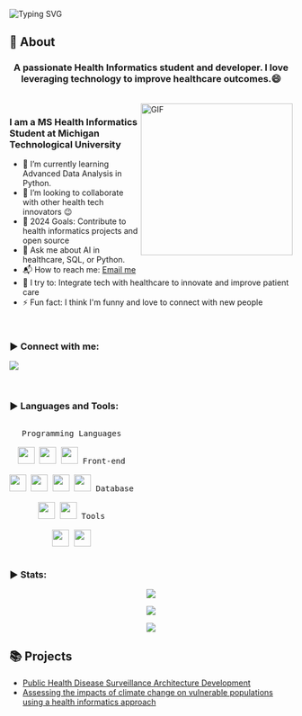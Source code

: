![Typing SVG](https://readme-typing-svg.herokuapp.com?font=Architects+Daughter&color=000000&size=30&lines=Hey!+It's+Sesha+Sai!+👋;I'm+a+Health+Informatics+Developer;I'm+a+Data+Analyst;;I'm+a+Research+Enthusiast)
<!-- <h1 align="center">Hi 👋, I'm Sesha Sai Ramineni</h1> -->

## 🧐 About

<h3 align="center">A passionate Health Informatics student and developer. I love leveraging technology to improve healthcare outcomes.😄
</h3>

<br>

<img align="right" margin-top="20px" height="270px" alt="GIF" src="https://cdn.dribbble.com/users/1059583/screenshots/4171367/coding-freak.gif" />

### I am a MS Health Informatics Student at Michigan Technological University
- 🌱 I’m currently learning Advanced Data Analysis in Python.
- 👯 I’m looking to collaborate with other health tech innovators :wink:
- 🥅 2024 Goals: Contribute to health informatics projects and open source
- 💬 Ask me about AI in healthcare, SQL, or Python.
- 📬 How to reach me: [Email me](mailto:ramineniseshasai@gmail.com)
- 🧗 I try to: Integrate tech with healthcare to innovate and improve patient care
- ⚡ Fun fact: I think I'm funny and love to connect with new people

<!-- ### Blogs posts -->
<!-- BLOG-POST-LIST:START -->
<!-- BLOG-POST-LIST:END -->
</br>

<h3 align="left">▶ Connect with me:</h3>
<p>
  <a href="https://www.linkedin.com/in/ramineni-sesha-sai-116a08260/" target="_blank"><img src="https://img.shields.io/badge/-LinkedIn-222222?style=flat-square&logo=Linkedin&logoColor=white"></a>
</p>
</br>

<h3 align="left">▶ Languages and Tools:</h3>
<p style="display: inline-block;" align="center">
  <kbd>
    <kbd>Programming Languages</kbd>
    <br>
    <br>
    <img width="30px" src="https://cdn.jsdelivr.net/gh/devicons/devicon/icons/java/java-plain.svg" /> 
    <img width="30px" src="https://cdn.jsdelivr.net/gh/devicons/devicon/icons/python/python-original.svg" />
    <img width="30px" src="https://cdn.jsdelivr.net/gh/devicons/devicon/icons/r/r-original.svg" />
  </kbd>
  <kbd>
    <kbd>Front-end</kbd>
    <br>
    <br>
    <img width="30px" src="https://cdn.jsdelivr.net/gh/devicons/devicon/icons/html5/html5-original.svg" /> 
    <img width="30px" src="https://cdn.jsdelivr.net/gh/devicons/devicon/icons/css3/css3-plain.svg" /> 
    <img width="30px" src="https://cdn.jsdelivr.net/gh/devicons/devicon/icons/bootstrap/bootstrap-plain.svg" />
    <img width="30px" src="https://cdn.jsdelivr.net/gh/devicons/devicon/icons/react/react-original.svg" />
  </kbd>
  <kbd>
    <kbd>Database</kbd>
    <br>
    <br>
    <img width="30px" src="https://cdn.jsdelivr.net/gh/devicons/devicon/icons/mysql/mysql-plain.svg" />
    <img width="30px" src="https://cdn.jsdelivr.net/gh/devicons/devicon/icons/mongodb/mongodb-plain.svg" />
  </kbd>
  <kbd>
    <kbd>Tools</kbd>
    <br>
    <br>
    <img width="30px" src="https://cdn.jsdelivr.net/gh/devicons/devicon/icons/vscode/vscode-original.svg" />
    <img width="30px" src="https://cdn.jsdelivr.net/gh/devicons/devicon/icons/git/git-plain.svg" />
  </kbd>
</br>
</p>
<h3 align="left">▶ Stats:</h3>
<p align="center"><img src="https://badges.pufler.dev/visits/ramineni-sesha-sai/ramineni-sesha-sai?style=for-the-badge"/>
</p>
<p align="center"><img src="https://badges.pufler.dev/repos/ramineni-sesha-sai/?style=for-the-badge"/>
</p>
<p align="center"><img src="https://badges.pufler.dev/commits/monthly/ramineni-sesha-sai"/></p>

## 📚 Projects

- [Public Health Disease Surveillance Architecture Development](https://github.com/Sramieni/Public-Health-Disease-Surveillance-Architecture-Development-Project)
- [Assessing the impacts of climate change on vulnerable populations using a health informatics approach](https://github.com/Sramieni/ClimateChangeHealthInformatics)
